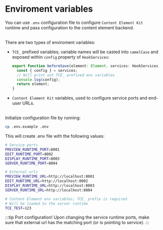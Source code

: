 # Enviroment variables

You can use `.env` configuration file to configure `Content Element Kit` runtime
and pass configuration to the content element backend.

\
There are two types of enviroment variables:

- `TCE_` prefixed variables; variable names will be casted into `camelCase` and
  exposed within `config` property of `HookServices`:

  ```ts
  export function beforeSave(element: Element, services: HookServices) {
    const { config } = services;
    // Will print out TCE_ prefixed env variables
    console.log(config);
    return element;
  }
  ```

- `Content Element Kit` variables, used to configure service ports and
  end-user URLs.

\
Initialize configuration file by running:
```sh
cp .env.example .env
```

This will create .env file with the following values:
```sh
# Service ports
PREVIEW_RUNTIME_PORT=8001
EDIT_RUNTIME_PORT=8002
DISPLAY_RUNTIME_PORT=8003
SERVER_RUNTIME_PORT=8004

# External urls
PREVIEW_RUNTIME_URL=http://localhost:8001
EDIT_RUNTIME_URL=http://localhost:8002
DISPLAY_RUNTIME_URL=http://localhost:8003
SERVER_RUNTIME_URL=http://localhost:8004

# Content Element env variables; TCE_ prefix is required
# Will be loaded to the server runtime
TCE_TEST=123
```

:::tip Port configuration!
Upon changing the service runtime ports, make sure that external url has the
matching port (or is pointing to service).
:::
